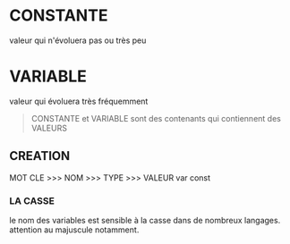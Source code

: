 # CONSTANTE
valeur qui n'évoluera pas ou très peu

# VARIABLE
valeur qui évoluera très fréquemment


> CONSTANTE et VARIABLE sont des contenants qui contiennent des VALEURS

## CREATION

MOT CLE >>> NOM >>> TYPE >>> VALEUR
var
const

### LA CASSE
le nom des variables est sensible à la casse dans de nombreux langages.
attention au majuscule notamment. 